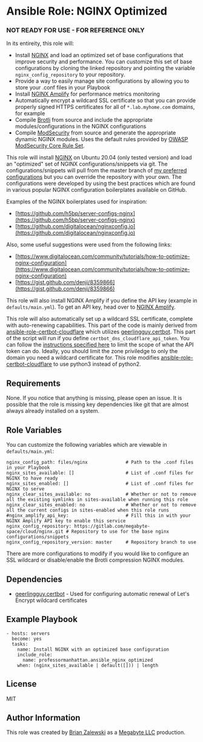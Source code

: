 Ansible Role: NGINX Optimized
=========

### NOT READY FOR USE - FOR REFERENCE ONLY

In its entireity, this role will:

* Install [NGINX](https://www.nginx.com/) and load an optimized set of base configurations that improve security and performance. You can customize this set of base configurations by cloning the linked repository and pointing the variable `nginx_config_repository` to your repository.
* Provide a way to easily manage site configurations by allowing you to store your .conf files in your Playbook
* Install [NGINX Amplify](https://www.nginx.com/products/nginx-amplify/) for performance metrics monitoring
* Automatically encrypt a wildcard SSL certificate so that you can provide properly signed HTTPS certificates for all of `*.lab.myhome.com` domains, for example
* Compile [Brotli](https://github.com/google/ngx_brotli) from source and include the appropriate modules/configurations in the NGINX configurations
* Compile [ModSecurity](https://github.com/SpiderLabs/ModSecurity) from source and generate the appropriate dynamic NGINX modules. Uses the default rules provided by [OWASP ModSecurity Core Rule Set](https://owasp.org/www-project-modsecurity-core-rule-set/).

This role will install [NGINX](https://www.nginx.com/) on Ubuntu 20.04 (only tested version) and load an "optimized" set of NGINX configurations/snippets via git. The configurations/snippets will pull from the master branch of [my preferred configurations](https://gitlab.com/megabyte-space/cloud/nginx) but you can override the repository with your own. The configurations were developed by using the best practices which are found in various popular NGINX configuration boilerplates available on GitHub.

Examples of the NGINX boilerplates used for inspiration:

* [https://github.com/h5bp/server-configs-nginx](https://github.com/h5bp/server-configs-nginx)
* [https://github.com/digitalocean/nginxconfig.io](https://github.com/digitalocean/nginxconfig.io)

Also, some useful suggestions were used from the following links:

* [https://www.digitalocean.com/community/tutorials/how-to-optimize-nginx-configuration](https://www.digitalocean.com/community/tutorials/how-to-optimize-nginx-configuration)
* [https://gist.github.com/denji/8359866](https://gist.github.com/denji/8359866)

This role will also install NGINX Amplify if you define the API key (example in `defaults/main.yml`). To get an API key, head over to [NGINX Amplify](https://amplify.nginx.com/dashboard).

This role will also automatically set up a wildcard SSL certificate, complete with auto-renewing capabilities. This part of the code is mainly derived from [ansible-role-certbot-cloudflare](https://github.com/michaelpporter/ansible-role-certbot-cloudflare) which utilizes [geerlingguy.certbot](https://github.com/geerlingguy/ansible-role-certbot). This part of the script will run if you define  `certbot_dns_cloudflare_api_token`. You can follow the [instructions specified here](https://github.com/nodecraft/acme-dns-01-cloudflare) to limit the scope of what the API token can do. Ideally, you should limit the zone priviledge to only the domain you need a wildcard certificate for. This role modifies [ansible-role-certbot-cloudflare](https://github.com/michaelpporter/ansible-role-certbot-cloudflare) to use python3 instead of python2.

Requirements
------------

None. If you notice that anything is missing, please open an issue. It is possible that the role is missing key dependencies like git that are almost always already installed on a system.

Role Variables
--------------

You can customize the following variables which are viewable in `defaults/main.yml`:

```
nginx_config_path: files/nginx              # Path to the .conf files in your Playbook
nginx_sites_available: []                   # List of .conf files for NGINX to have ready
nginx_sites_enabled: []                     # List of .conf files for NGINX to serve
nginx_clear_sites_available: no             # Whether or not to remove all the existing symlinks in sites-available when running this role
nginx_clear_sites_enabled: no               # Whether or not to remove all the current configs in sites-enabled when this role runs
#nginx_amplify_api_key:                     # Fill this in with your NGINX Amplify API key to enable this service
nginx_config_repository: https://gitlab.com/megabyte-space/cloud/nginx.git # Repository to use for the base nginx configurations/snippets
nginx_config_repository_version: master     # Repository branch to use
```

There are more configurations to modify if you would like to configure an SSL wildcard or disable/enable the Brotli compression NGINX modules.

Dependencies
------------

* [geerlingguy.certbot](https://github.com/geerlingguy/ansible-role-certbot) - Used for configuring automatic renewal of Let's Encrypt wildcard certificates

Example Playbook
----------------

```
- hosts: servers
  become: yes
  tasks:
    name: Install NGINX with an optimized base configuration
    include_role:
      name: professormanhattan.ansible_nginx_optimized
    when: (nginx_sites_available | default([])) | length
```

License
-------

MIT

Author Information
------------------

This role was created by [Brian Zalewski](https://github.com/ProfessorManhattan) as a [Megabyte LLC](https://megabyte.space) production.
